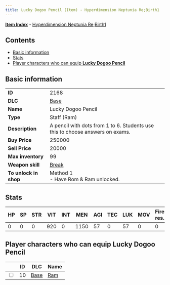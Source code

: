 ```yaml
---
title: Lucky Dogoo Pencil (Item) - Hyperdimension Neptunia Re;Birth1
---
```


[**Item Index**](/neptunia/rb1/item/index.html) - [Hyperdimension Neptunia Re;Birth1](/neptunia/rb1)

## Contents

- [Basic information](#basic-information)
- [Stats](#stats)
- [Player characters who can equip **Lucky Dogoo Pencil**](#player-characters-who-can-equip-lucky-dogoo-pencil)
## Basic information

|   |   |
| -- | -- |
| **ID** | 2168 |
| **DLC** | [Base](/neptunia/rb1/dlc/1-base.html) |
| **Name** | Lucky Dogoo Pencil |
| **Type** | Staff (Ram) |
| **Description** | A pencil with dots from 1 to 6. Students use this to choose answers on exams. |
| **Buy Price** | 250000 |
| **Sell Price** | 20000 |
| **Max inventory** | 99 |
| **Weapon skill** | [Break](/neptunia/rb1/skill/1-1803-break.html) |
| **To unlock in shop** | Method 1<br />- Have Rom & Ram unlocked. |


## Stats

| HP | SP | STR | VIT | INT | MEN | AGI | TEC | LUK | MOV | Fire res. | Ice res. | Wind res. | Lightning res. |
| -- | -- | --- | --- | --- | --- | --- | --- | --- | --- | --------- | -------- | --------- | -------------- |
| 0 | 0 | 0 | 920 | 0 | 1150 | 57 | 0 | 57 | 0 | 0 | 0 | 0 | 0 |


## Player characters who can equip **Lucky Dogoo Pencil**

|    | ID | DLC | Name |
| -- | -- | --- | ---- |
| <input type="checkbox" id="rb1-player-1-10" class="trackbox" /> | 10 | [Base](/neptunia/rb1/dlc/1-base.html) | [Ram](/neptunia/rb1/player/1-10-ram.html) |
